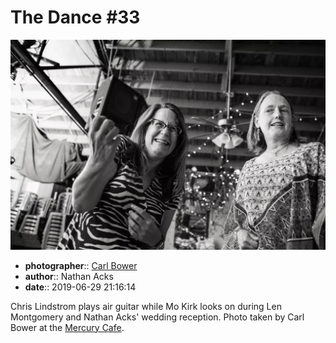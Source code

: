 # The Dance \#33

![Chris Lindstrom plays air guitar while Mo Kirk looks on](assets/2019-06-29-set-4-the-dance-33.webp)

* **photographer**:: [Carl Bower](https://carlbowerphotos.com)  
* **author**:: Nathan Acks  
* **date**:: 2019-06-29 21:16:14

Chris Lindstrom plays air guitar while Mo Kirk looks on during Len Montgomery and Nathan Acks' wedding reception. Photo taken by Carl Bower at the [Mercury Cafe](http://mercurycafe.com).
